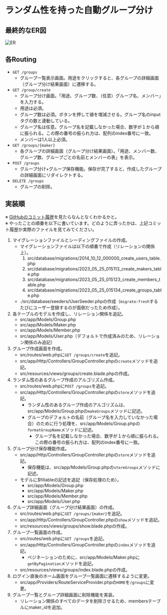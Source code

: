 # ランダム性を持った自動グループ分け

## 最終的なER図
![ER](https://github.com/alice0421/grouping/assets/86033630/fdfa5960-3a3f-4011-9348-010cd7383896)

## 各Routing
- `GET /groups`
  - グループ一覧表示画面。用途をクリックすると、各グループの詳細画面（グループ分け結果画面）に遷移する。
- `GET /group/create`
  - グループ分け画面。「用途、グループ数、（任意）グループ名、メンバー」を入力する。
  - 用途は必須。
  - グループ数は必須。ボタンを押して値を増減させる。グループ名のinputタグの数と連動している。
  - グループ名は任意。グループ名を記載しなかった場合、数字が１から順に振られる。この際の番号の振られ方は、配列のindex番号に一致。
  - メンバーは1人以上必須。
- `GET /groups/{maker}`
  - 各グループの詳細画面（グループ分け結果画面）。「用途、メンバー数、グループ数、グループごとの名前とメンバーの表」を表示。
- `POST /groups`
  - グループ分け+グループ保存機能。保存が完了すると、作成したグループの詳細画面にリダイレクトする。
- `DELETE /groups`
  - グループの削除。

## 実装順
※ [GitHubのコミット履歴](https://github.com/alice0421/grouping/commits/master/src)を見たらなんとなくわかるかと。
<br>
※ やったことの順番を以下に書いています。どのように弄ったかは、上記コミット履歴か実際のファイルを見てみてください。

1. マイグレーションファイルとシーディングファイルの作成。
   - マイグレーションファイルは以下の順番で作成（リレーションの関係上）。
       1. src/database/migrations/2014_10_12_000000_create_users_table.php
       2. src/database/migrations/2023_05_25_015113_create_makers_table.php
       3. src/database/migrations/2023_05_25_015123_create_members_table.php
       4. src/database/migrations/2023_05_25_015134_create_groups_table.php
   - ./src/database/seeders/UserSeeder.phpの作成（`migrate:fresh`するたびにユーザー登録するのが面倒だったため作成）。 
2. 各テーブルのモデルを作成し、リレーション関係を追記。
   - src/app/Models/Group.php
   - src/app/Models/Maker.php
   - src/app/Models/Member.php
   - src/app/Models/User.php（デフォルトで作成済みのため、リレーション関係のみ追記）
3. グループ作成画面を作成。
   - src/routes/web.phpに`GET /groups/create`を追記。
   - src/app/Http/Controllers/GroupController.phpの`create`メソッドを追記。
   - src/resources/views/groups/create.blade.phpの作成。
4. ランダム性のあるグループ作成のアルゴリズム作成。
   - src/routes/web.phpに`POST /groups`を追記。
   - src/app/Http/Controllers/GroupController.phpの`store`メソッドを追記。
     - ランダム性のあるグループ作成のアルゴリズムは、src/app/Models/Group.phpの`makeGroups`メソッドに記述。
     - グループのデフォルトの名前（グループ名を入力していなかった場合）のために行う処理を、src/app/Models/Group.phpの`formatGroupName`メソッドに記述。
       - グループ名を記載しなかった場合、数字が１から順に振られる。この際の番号の振られ方は、配列のindex番号に一致。
5. グループ分け保存機能作成。
   - src/app/Http/Controllers/GroupController.phpの`store`メソッドを追記。
     - 保存機能は、src/app/Models/Group.phpの`storeGroups`メソッドに記述。
   - モデルに$fillableの記述を追記（保存処理のため）。
     - src/app/Models/Group.php
     - src/app/Models/Maker.php
     - src/app/Models/Member.php
     - src/app/Models/User.php
6. グループ詳細画面（グループ分け結果画面）の作成。
   - src/routes/web.phpに`GET /groups/{maker}`を追記。
   - src/app/Http/Controllers/GroupController.phpの`show`メソッドを追記。
   - src/resources/views/groups/show.blade.phpの作成。
7. グループ一覧画面の作成。
   - src/routes/web.phpに`GET /groups`を追記。
   - src/app/Http/Controllers/GroupController.phpの`index`メソッドを追記。
     - ペジネーションのために、src/app/Models/Maker.phpに`getByPagination`メソッドを追記。
   - src/resources/views/groups/index.blade.phpの作成。
8. ログイン直後のホーム画面をグループ一覧画面に遷移するように変更。
   - src/app/Providers/RouteServiceProvider.phpの`HOME`を`/groups`に変更。
9. グループ一覧とグループ詳細画面に削除機能を実装。
   - リレーション関係のすべてのデータを削除させるため、membersテーブルにmaker_idを追加。

